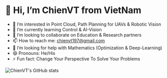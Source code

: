 # 👋 Hi, I’m ChienVT from VietNam
- 👀 I’m interested in Point Cloud, Path Planning for UAVs & Robotic Vision
- 🌱 I’m currently learning Control & AI-Vision
- 💞️ I’m looking to collaborate on Education & Research partners
- 📫 How to reach me: chienvt197@gmail.com
- 🤔 I’m looking for help with Mathematics (Optimization & Deep-Learning)
- 😄 Pronouns: He/His
- ⚡ Fun fact: Change Your Perspective To Solve Your Problems

![ChienVT's GitHub stats](https://github-readme-stats.vercel.app/api?username=iamchien&count_private=true&show_icons=true&theme=dark)

<!---
chienrb/chienrb is a ✨ special ✨ repository because its `README.md` (this file) appears on your GitHub profile.
You can click the Preview link to take a look at your changes.
--->
